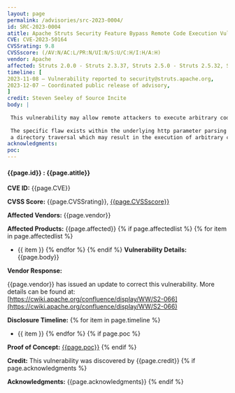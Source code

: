 ```yaml
---
layout: page
permalink: /advisories/src-2023-0004/
id: SRC-2023-0004
atitle: Apache Struts Security Feature Bypass Remote Code Execution Vulnerability
CVE: CVE-2023-50164
CVSSrating: 9.8
CVSSscore: (/AV:N/AC:L/PR:N/UI:N/S:U/C:H/I:H/A:H)
vendor: Apache
affected: Struts 2.0.0 - Struts 2.3.37, Struts 2.5.0 - Struts 2.5.32, Struts 6.0.0 - Struts 6.3.0
timeline: [
2023-11-08 – Vulnerability reported to security@struts.apache.org,
2023-12-07 – Coordinated public release of advisory,
]
credit: Steven Seeley of Source Incite
body: |
 
 This vulnerability may allow remote attackers to execute arbitrary code on applications utilizing affected installations of Apache Struts. Depending on the context, authentication may not be required to exploit this vulnerability.
 
 The specific flaw exists within the underlying http parameter parsing logic. The issue results from the control specific http parameters by allowing the attacker to specify uppercase characters. An attacker can leverage this vulnerability to trigger 
 a directory traversal which may result in the execution of arbitrary code in the context of the application.
acknowledgments:
poc:
---
```


#### **{{page.id}} : {{page.atitle}}**

**CVE ID:**
{{page.CVE}}

**CVSS Score:**
{{page.CVSSrating}}, [{{page.CVSSscore}}](https://nvd.nist.gov/vuln-metrics/cvss/v3-calculator?vector={{page.CVSSscore}})

**Affected Vendors:**
{{page.vendor}}

**Affected Products:**
{{page.affected}}
{% if page.affectedlist %}
{% for item in page.affectedlist %}
  - {{ item }}
{% endfor %}
{% endif %}
**Vulnerability Details:**
{{page.body}}

**Vendor Response:**

{{page.vendor}} has issued an update to correct this vulnerability. More details can be found at: [https://cwiki.apache.org/confluence/display/WW/S2-066](https://cwiki.apache.org/confluence/display/WW/S2-066)

**Disclosure Timeline:**
{% for item in page.timeline %}
  - {{ item }}
{% endfor %}
{% if page.poc %}

**Proof of Concept:**
[{{page.poc}}]({{page.poc}})
{% endif %}

**Credit:**
This vulnerability was discovered by {{page.credit}}
{% if page.acknowledgments %}

**Acknowledgments:**
{{page.acknowledgments}}
{% endif %}
